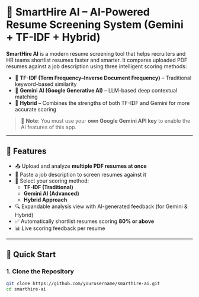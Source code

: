 # 🚀 SmartHire AI – AI-Powered Resume Screening System (Gemini + TF-IDF + Hybrid)

**SmartHire AI** is a modern resume screening tool that helps recruiters and HR teams shortlist resumes faster and smarter. It compares uploaded PDF resumes against a job description using three intelligent scoring methods:

- 📌 **TF-IDF (Term Frequency–Inverse Document Frequency)** – Traditional keyword-based similarity
- 🤖 **Gemini AI (Google Generative AI)** – LLM-based deep contextual matching
- 🔀 **Hybrid** – Combines the strengths of both TF-IDF and Gemini for more accurate scoring

> 🔐 **Note**: You must use your **own Google Gemini API key** to enable the AI features of this app.

---

## 📌 Features

- 📤 Upload and analyze **multiple PDF resumes at once**
- 📝 Paste a job description to screen resumes against it
- 🧠 Select your scoring method:
  - **TF-IDF (Traditional)**
  - **Gemini AI (Advanced)**
  - **Hybrid Approach**
- 🔍 Expandable analysis view with AI-generated feedback (for Gemini & Hybrid)
- ✅ Automatically shortlist resumes scoring **80% or above**
- 📊 Live scoring feedback per resume

---

## 🚀 Quick Start

### 1. Clone the Repository
```bash
git clone https://github.com/yourusername/smarthire-ai.git
cd smarthire-ai
